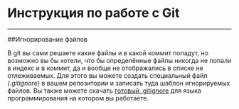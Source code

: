# Инструкция по работе с Git

---

##Игнорирование файлов

В git вы сами решаете какие файлы и в какой коммит попадут, но возможно вы бы хотели, что бы определённые файлы никогда не попали в индекс и в коммит, да и вообще не отображались в списке не отлеживаемых. Для этого вы можете создать специальный файл *(.gitignore)* в вашем репозитории и записать туда шаблон игнорируемых файлов. Вы также можете скачать [готовый .gitignore](https://github.com/github/gitignore) для языка программирования на котором вы работаете.